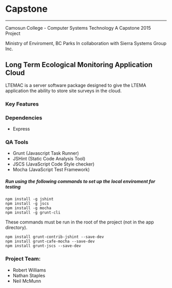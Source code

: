 # Capstone
- - -
Camosun College - Computer Systems Technology
A Capstone 2015 Project

Ministry of Enviroment, BC Parks
In collaboration with Sierra Systems Group Inc.

## Long Term Ecological Monitoring Application Cloud

LTEMAC is a server software package designed to give the LTEMA
application the ability to store site surveys in the cloud.

### Key Features


### Dependencies
* Express

### QA Tools
* Grunt (Javascript Task Runner)
* JSHint (Static Code Analysis Tool)
* JSCS (JavaScript Code Style checker)
* Mocha (JavaScript Test Framework)

##### Run using the following commands to set up the local enviroment for testing

```
npm install -g jshint
npm install -g jscs
npm install -g mocha
npm install -g grunt-cli
```
These commands must be run in the root of the project (not in the app directory).
```
npm install grunt-contrib-jshint --save-dev
npm install grunt-cafe-mocha --save-dev
npm install grunt-jscs --save-dev
```
    
### Project Team:
* Robert Williams
* Nathan Staples
* Neil McMunn

